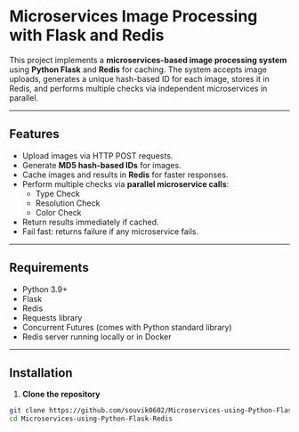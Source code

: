 # Microservices Image Processing with Flask and Redis

This project implements a **microservices-based image processing system** using **Python Flask** and **Redis** for caching.
The system accepts image uploads, generates a unique hash-based ID for each image, stores it in Redis, and performs multiple checks via independent microservices in parallel.

---

## Features

- Upload images via HTTP POST requests.
- Generate **MD5 hash-based IDs** for images.
- Cache images and results in **Redis** for faster responses.
- Perform multiple checks via **parallel microservice calls**:
  - Type Check
  - Resolution Check
  - Color Check
- Return results immediately if cached.
- Fail fast: returns failure if any microservice fails.

---

## Requirements

- Python 3.9+
- Flask
- Redis
- Requests library
- Concurrent Futures (comes with Python standard library)
- Redis server running locally or in Docker

---

## Installation

1. **Clone the repository**
```bash
git clone https://github.com/souvik0602/Microservices-using-Python-Flask-Redis.git
cd Microservices-using-Python-Flask-Redis
